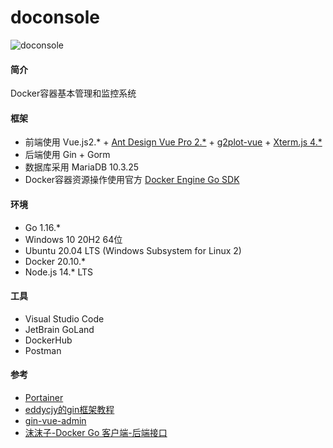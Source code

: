 # doconsole

![doconsole](https://images.gitee.com/uploads/images/2021/0523/105956_4bd20cef_1588908.png "logo.png")

#### 简介

Docker容器基本管理和监控系统

#### 框架

* 前端使用 Vue.js2.* + [Ant Design Vue Pro 2.*](https://github.com/vueComponent/ant-design-vue-pro) + [g2plot-vue](https://github.com/open-data-plan/g2plot-vue) + [Xterm.js 4.*](https://xtermjs.org/)
* 后端使用 Gin + Gorm
* 数据库采用 MariaDB 10.3.25
* Docker容器资源操作使用官方 [Docker Engine Go SDK](https://docs.docker.com/engine/api/sdk/)

#### 环境

* Go 1.16.*
* Windows 10 20H2 64位
* Ubuntu 20.04 LTS (Windows Subsystem for Linux 2)
* Docker 20.10.*
* Node.js 14.* LTS

#### 工具

* Visual Studio Code
* JetBrain GoLand
* DockerHub
* Postman

#### 参考

* [Portainer](https://github.com/portainer/portainer)
* [eddycjy的gin框架教程](https://eddycjy.com/tags/gin/)
* [gin-vue-admin](https://github.com/flipped-aurora/gin-vue-admin)
* [沫沫子-Docker Go 客户端-后端接口](https://lovehyh.top/detail/3ZeVa3G7k?ak=1621843607#%E5%90%8E%E7%AB%AF%E6%8E%A5%E5%8F%A3)